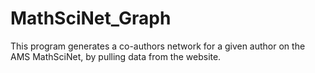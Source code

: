 # MathSciNet_Graph
This program generates a co-authors network for a given author on the AMS MathSciNet, by pulling data from the website.
